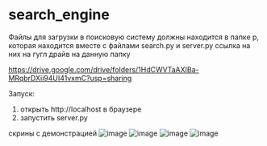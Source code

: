 # search_engine
Файлы для загрузки в поисковую систему должны находится в папке p, которая находится вместе с файлами search.py и server.py ссылка на них на гугл драйв на данную папку 

https://drive.google.com/drive/folders/1HdCWVTaAXIBa-MRqbrDXii94UI41vxmC?usp=sharing

Запуск:
1) открыть http://localhost в браузере
2) запустить server.py

скрины с демонстрацией 
![image](https://user-images.githubusercontent.com/68708953/178154116-e00fca4c-2a70-48e2-9ebb-306f5e8bffeb.png)
![image](https://user-images.githubusercontent.com/68708953/178154119-33c86064-d5cb-4c37-a667-a4ff3b4e0fb2.png)
![image](https://user-images.githubusercontent.com/68708953/178154125-173da757-fc1b-45e6-b56e-ef42b5f10f4b.png)
![image](https://user-images.githubusercontent.com/68708953/178154128-a5eda101-8f90-4f2a-8955-753e8e4065c6.png)

